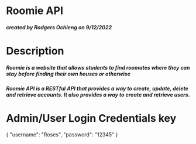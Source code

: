 <h1>Roomie API</h1>
<h5>created by Rodgers Ochieng on 9/12/2022<h5>

<h1>Description</h1>
<h5>Roomie is a website that allows students to find roomates where they can stay before finding their own houses or otherwise
</h5>
<h5>Roomie API is a RESTful API that provides a way to create, update, delete and retrieve accounts. It also provides a way to create and retrieve users.</h5>

<h1>Admin/User Login Credentials key</h1>
{
  "username": "Roses",
  "password": "12345"
}
